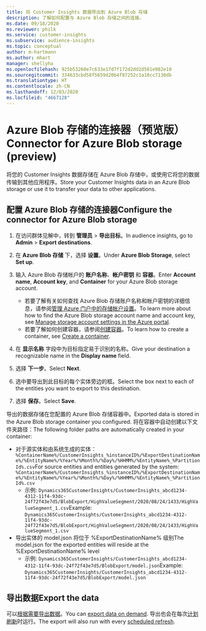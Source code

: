 ```yaml
---
title: 将 Customer Insights 数据导出到 Azure Blob 存储
description: 了解如何配置与 Azure Blob 存储之间的连接。
ms.date: 09/18/2020
ms.reviewer: philk
ms.service: customer-insights
ms.subservice: audience-insights
ms.topic: conceptual
author: m-hartmann
ms.author: mhart
manager: shellyha
ms.openlocfilehash: 925b53260e7c633e17d7f172d2dd2d581e982e10
ms.sourcegitcommit: 334633cbd58f5659d20b4f87252c1a10cc7130db
ms.translationtype: HT
ms.contentlocale: zh-CN
ms.lasthandoff: 12/03/2020
ms.locfileid: "4667128"
---
```

# <a name="connector-for-azure-blob-storage-preview"></a><span data-ttu-id="ccca9-103">Azure Blob 存储的连接器（预览版）</span><span class="sxs-lookup"><span data-stu-id="ccca9-103">Connector for Azure Blob storage (preview)</span></span>

<span data-ttu-id="ccca9-104">将您的 Customer Insights 数据存储在 Azure Blob 存储中，或使用它将您的数据传输到其他应用程序。</span><span class="sxs-lookup"><span data-stu-id="ccca9-104">Store your Customer Insights data in an Azure Blob storage or use it to transfer your data to other applications.</span></span>

## <a name="configure-the-connector-for-azure-blob-storage"></a><span data-ttu-id="ccca9-105">配置 Azure Blob 存储的连接器</span><span class="sxs-lookup"><span data-stu-id="ccca9-105">Configure the connector for Azure Blob storage</span></span>

1. <span data-ttu-id="ccca9-106">在访问群体见解中，转到 **管理员** > **导出目标**。</span><span class="sxs-lookup"><span data-stu-id="ccca9-106">In audience insights, go to **Admin** > **Export destinations**.</span></span>

1. <span data-ttu-id="ccca9-107">在 **Azure Blob 存储** 下，选择 **设置**。</span><span class="sxs-lookup"><span data-stu-id="ccca9-107">Under **Azure Blob Storage**, select **Set up**.</span></span>

1. <span data-ttu-id="ccca9-108">输入 Azure Blob 存储帐户的 **账户名称**、**帐户密钥** 和 **容器**。</span><span class="sxs-lookup"><span data-stu-id="ccca9-108">Enter **Account name**, **Account key**, and **Container** for your Azure Blob storage account.</span></span>
    - <span data-ttu-id="ccca9-109">若要了解有关如何查找 Azure Blob 存储账户名称和帐户密钥的详细信息，请参阅[管理 Azure 门户中的存储帐户设置](https://docs.microsoft.com/azure/storage/common/storage-account-manage)。</span><span class="sxs-lookup"><span data-stu-id="ccca9-109">To learn more about how to find the Azure Blob storage account name and account key, see [Manage storage account settings in the Azure portal](https://docs.microsoft.com/azure/storage/common/storage-account-manage).</span></span>
    - <span data-ttu-id="ccca9-110">若要了解如何创建容器，请参阅[创建容器](https://docs.microsoft.com/azure/storage/blobs/storage-quickstart-blobs-portal#create-a-container)。</span><span class="sxs-lookup"><span data-stu-id="ccca9-110">To learn how to create a container, see [Create a container](https://docs.microsoft.com/azure/storage/blobs/storage-quickstart-blobs-portal#create-a-container).</span></span>

1. <span data-ttu-id="ccca9-111">在 **显示名称** 字段中为目标指定易于识别的名称。</span><span class="sxs-lookup"><span data-stu-id="ccca9-111">Give your destination a recognizable name in the **Display name** field.</span></span>

1. <span data-ttu-id="ccca9-112">选择 **下一步**。</span><span class="sxs-lookup"><span data-stu-id="ccca9-112">Select **Next**.</span></span>

1. <span data-ttu-id="ccca9-113">选中要导出到此目标的每个实体旁边的框。</span><span class="sxs-lookup"><span data-stu-id="ccca9-113">Select the box next to each of the entities you want to export to this destination.</span></span>

1. <span data-ttu-id="ccca9-114">选择 **保存**。</span><span class="sxs-lookup"><span data-stu-id="ccca9-114">Select **Save**.</span></span>

<span data-ttu-id="ccca9-115">导出的数据存储在您配置的 Azure Blob 存储容器中。</span><span class="sxs-lookup"><span data-stu-id="ccca9-115">Exported data is stored in the Azure Blob storage container you configured.</span></span> <span data-ttu-id="ccca9-116">将在容器中自动创建以下文件夹路径：</span><span class="sxs-lookup"><span data-stu-id="ccca9-116">The following folder paths are automatically created in your container:</span></span>

- <span data-ttu-id="ccca9-117">对于源实体和由系统生成的实体：`%ContainerName%/CustomerInsights_%instanceID%/%ExportDestinationName%/%EntityName%/%Year%/%Month%/%Day%/%HHMM%/%EntityName%_%PartitionId%.csv`</span><span class="sxs-lookup"><span data-stu-id="ccca9-117">For source entities and entities generated by the system: `%ContainerName%/CustomerInsights_%instanceID%/%ExportDestinationName%/%EntityName%/%Year%/%Month%/%Day%/%HHMM%/%EntityName%_%PartitionId%.csv`</span></span>
  - <span data-ttu-id="ccca9-118">示例: `Dynamics365CustomerInsights/CustomerInsights_abcd1234-4312-11f4-93dc-24f72f43e7d5/BlobExport/HighValueSegment/2020/08/24/1433/HighValueSegment_1.csv`</span><span class="sxs-lookup"><span data-stu-id="ccca9-118">Example: `Dynamics365CustomerInsights/CustomerInsights_abcd1234-4312-11f4-93dc-24f72f43e7d5/BlobExport/HighValueSegment/2020/08/24/1433/HighValueSegment_1.csv`</span></span>
- <span data-ttu-id="ccca9-119">导出实体的 model.json 将位于 %ExportDestinationName% 级别</span><span class="sxs-lookup"><span data-stu-id="ccca9-119">The model.json for the exported entities will reside at the %ExportDestinationName% level</span></span>
  - <span data-ttu-id="ccca9-120">示例: `Dynamics365CustomerInsights/CustomerInsights_abcd1234-4312-11f4-93dc-24f72f43e7d5/BlobExport/model.json`</span><span class="sxs-lookup"><span data-stu-id="ccca9-120">Example: `Dynamics365CustomerInsights/CustomerInsights_abcd1234-4312-11f4-93dc-24f72f43e7d5/BlobExport/model.json`</span></span>

## <a name="export-the-data"></a><span data-ttu-id="ccca9-121">导出数据</span><span class="sxs-lookup"><span data-stu-id="ccca9-121">Export the data</span></span>

<span data-ttu-id="ccca9-122">可以[根据需要导出数据](/export-destinations.md#export-data-on-demand)。</span><span class="sxs-lookup"><span data-stu-id="ccca9-122">You can [export data on demand](/export-destinations.md#export-data-on-demand).</span></span> <span data-ttu-id="ccca9-123">导出也会在每次[计划刷新](system.md#schedule-tab)时运行。</span><span class="sxs-lookup"><span data-stu-id="ccca9-123">The export will also run with every [scheduled refresh](system.md#schedule-tab).</span></span>

